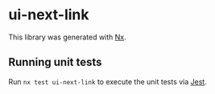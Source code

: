 # ui-next-link

This library was generated with [Nx](https://nx.dev).

## Running unit tests

Run `nx test ui-next-link` to execute the unit tests via [Jest](https://jestjs.io).
